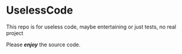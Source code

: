 # UselessCode
This repo is for useless code, maybe entertaining or just tests, no real project

Please ***enjoy*** the source code. 
